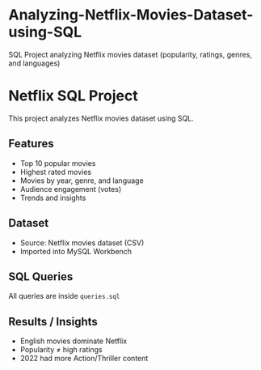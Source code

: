 # Analyzing-Netflix-Movies-Dataset-using-SQL
SQL Project analyzing Netflix movies dataset (popularity, ratings, genres, and languages)
# Netflix SQL Project

This project analyzes Netflix movies dataset using SQL.

## Features
- Top 10 popular movies
- Highest rated movies
- Movies by year, genre, and language
- Audience engagement (votes)
- Trends and insights

## Dataset
- Source: Netflix movies dataset (CSV)
- Imported into MySQL Workbench

## SQL Queries
All queries are inside `queries.sql`

## Results / Insights
- English movies dominate Netflix
- Popularity ≠ high ratings
- 2022 had more Action/Thriller content
